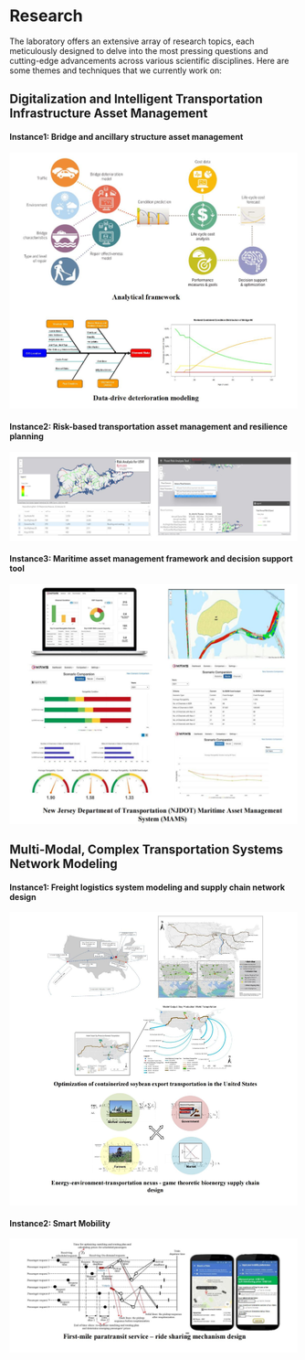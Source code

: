 # Research


The laboratory offers an extensive array of research topics, each meticulously designed to delve into the most pressing questions and cutting-edge advancements across various scientific disciplines. Here are some themes and techniques that we currently work on:

## Digitalization and Intelligent Transportation Infrastructure Asset Management

#### Instance1: Bridge and ancillary structure asset management
![](./rt1.jpg)

#### Instance2: Risk-based transportation asset management and resilience planning
![](./rt2.jpg)

#### Instance3: Maritime asset management framework and decision support tool
![](./rt3.jpg)

## Multi-Modal, Complex Transportation Systems Network Modeling

#### Instance1: Freight logistics system modeling and supply chain network design
![](./rt4.jpg)

#### Instance2: Smart Mobility
![](./rt5.jpg)

